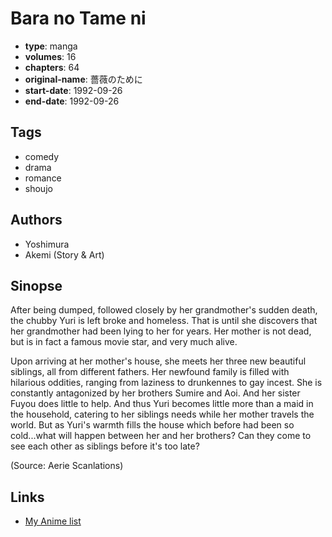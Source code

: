 # Bara no Tame ni

-   **type**: manga
-   **volumes**: 16
-   **chapters**: 64
-   **original-name**: 薔薇のために
-   **start-date**: 1992-09-26
-   **end-date**: 1992-09-26

## Tags

-   comedy
-   drama
-   romance
-   shoujo

## Authors

-   Yoshimura
-   Akemi (Story & Art)

## Sinopse

After being dumped, followed closely by her grandmother's sudden death, the chubby Yuri is left broke and homeless. That is until she discovers that her grandmother had been lying to her for years. Her mother is not dead, but is in fact a famous movie star, and very much alive.

Upon arriving at her mother's house, she meets her three new beautiful siblings, all from different fathers. Her newfound family is filled with hilarious oddities, ranging from laziness to drunkennes to gay incest. She is constantly antagonized by her brothers Sumire and Aoi. And her sister Fuyou does little to help. And thus Yuri becomes little more than a maid in the household, catering to her siblings needs while her mother travels the world. But as Yuri's warmth fills the house which before had been so cold...what will happen between her and her brothers? Can they come to see each other as siblings before it's too late?

(Source: Aerie Scanlations)

## Links

-   [My Anime list](https://myanimelist.net/manga/4579/Bara_no_Tame_ni)
